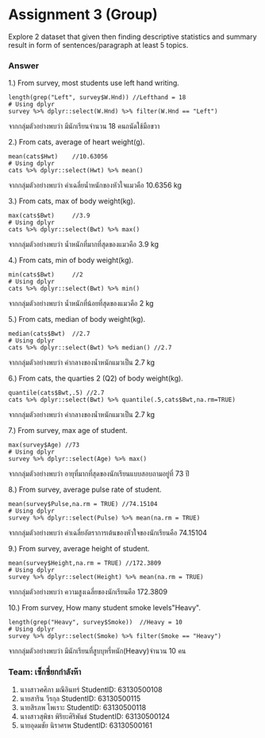 # Assignment 3 (Group)
Explore 2 dataset that given then finding descriptive statistics and summary result in form of sentences/paragraph at least 5 topics.

### Answer

1.) From survey, most students use left hand writing.
```{R}
length(grep("Left", survey$W.Hnd)) //Lefthand = 18
# Using dplyr
survey %>% dplyr::select(W.Hnd) %>% filter(W.Hnd == "Left")
```
จากกลุ่มตัวอย่างพบว่า มีนักเรียนจำนวน 18 คนถนัดใช้มือขวา


2.) From cats, average of heart weight(g).
```{R}
mean(cats$Hwt)    //10.63056
# Using dplyr
cats %>% dplyr::select(Hwt) %>% mean()
```
จากกลุ่มตัวอย่างพบว่า ค่าเฉลี่ยน้ำหนักของหัวใจแมวคือ 10.6356 kg


3.) From cats, max of body weight(kg).
```{R}
max(cats$Bwt)     //3.9
# Using dplyr
cats %>% dplyr::select(Bwt) %>% max()
```
จากกลุ่มตัวอย่างพบว่า น้ำหนักที่มากที่สุดของแมวคือ 3.9 kg


4.) From cats, min of body weight(kg).
```{R}
min(cats$Bwt)     //2
# Using dplyr
cats %>% dplyr::select(Bwt) %>% min()
```
จากกลุ่มตัวอย่างพบว่า น้ำหนักที่น้อยที่สุดของแมวคือ 2 kg


5.) From cats, median of body weight(kg).
```{R}
median(cats$Bwt)  //2.7
# Using dplyr
cats %>% dplyr::select(Bwt) %>% median() //2.7
```
จากกลุ่มตัวอย่างพบว่า ค่ากลางของน้ำหนักแมวเป็น 2.7 kg


6.) From cats, the quarties 2 (Q2) of body weight(kg).
```{R}
quantile(cats$Bwt,.5) //2.7
cats %>% dplyr::select(Bwt) %>% quantile(.5,cats$Bwt,na.rm=TRUE)
```
จากกลุ่มตัวอย่างพบว่า ค่ากลางของน้ำหนักแมวเป็น 2.7 kg

7.) From survey, max age of student.
```{R}
max(survey$Age) //73
# Using dplyr
survey %>% dplyr::select(Age) %>% max()
```
จากกลุ่มตัวอย่างพบว่า อายุที่มากที่สุดของนักเรียนแบบสอบถามอยู่ที่ 73 ปี


8.) From survey, average pulse rate of student.
```{R}
mean(survey$Pulse,na.rm = TRUE) //74.15104
# Using dplyr
survey %>% dplyr::select(Pulse) %>% mean(na.rm = TRUE)
```
จากกลุ่มตัวอย่างพบว่า ค่าเฉลี่ยอัตราการเต้นของหัวใจของนักเรียนคือ 74.15104


9.) From survey, average height of student.
```{R}
mean(survey$Height,na.rm = TRUE) //172.3809
# Using dplyr
survey %>% dplyr::select(Height) %>% mean(na.rm = TRUE)
```
จากกลุ่มตัวอย่างพบว่า ความสูงเฉลี่ยของนักเรียนคือ 172.3809


10.) From survey, How many student smoke levels"Heavy".
```{R}
length(grep("Heavy", survey$Smoke))  //Heavy = 10
# Using dplyr
survey %>% dplyr::select(Smoke) %>% filter(Smoke == "Heavy")
```
จากกลุ่มตัวอย่างพบว่า มีนักเรียนที่สูบบุหรี่หนัก(Heavy)จำนวน 10 คน


### Team: เซ็กซี่ยกกำลังห๊า

1. นางสาวศศิภา มณีอินทร์ StudentID: 63130500108
2. นายสาริน วีรกุล StudentID: 63130500115
3. นายสิรภพ ไพเราะ StudentID: 63130500118
4. นางสาวสุพิชา พิริยะศิริพันธ์ StudentID: 63130500124
5. นายอุดมชัย นิราศรพ StudentID: 63130500161
